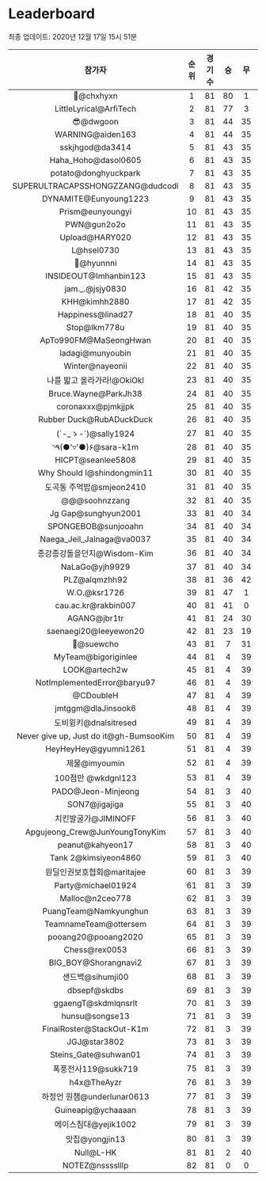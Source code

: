 # Leaderboard
최종 업데이트: 2020년 12월 17일 15시 51분




| 참가자 | 순위 | 경기수 | 승 | 무 | 패 | 승점 |
|:---:|:---:|:---:|:---:|:---:|:---:|:---:|
| 👑@chxhyxn | 1 | 81 | 80 | 1 | 0 | 241 |
| LittleLyrical@ArfiTech | 2 | 81 | 77 | 3 | 1 | 234 |
| 😎@dwgoon | 3 | 81 | 44 | 35 | 2 | 167 |
| WARNING@aiden163 | 4 | 81 | 44 | 35 | 2 | 167 |
| sskjhgod@da3414 | 5 | 81 | 43 | 35 | 3 | 164 |
| Haha_Hoho@dasol0605 | 6 | 81 | 43 | 35 | 3 | 164 |
| potato@donghyuckpark | 7 | 81 | 43 | 35 | 3 | 164 |
| SUPERULTRACAPSSHONGZZANG@dudcodi | 8 | 81 | 43 | 35 | 3 | 164 |
| DYNAMITE@Eunyoung1223 | 9 | 81 | 43 | 35 | 3 | 164 |
| Prism@eunyoungyi | 10 | 81 | 43 | 35 | 3 | 164 |
| PWN@gun2o2o | 11 | 81 | 43 | 35 | 3 | 164 |
| Upload@HARY020 | 12 | 81 | 43 | 35 | 3 | 164 |
| L@hsel0730 | 13 | 81 | 43 | 35 | 3 | 164 |
| 🐻@hyunnni | 14 | 81 | 43 | 35 | 3 | 164 |
| INSIDEOUT@Imhanbin123 | 15 | 81 | 43 | 35 | 3 | 164 |
| jam._.@jsjy0830 | 16 | 81 | 42 | 35 | 4 | 161 |
| KHH@kimhh2880 | 17 | 81 | 42 | 35 | 4 | 161 |
| Happiness@linad27 | 18 | 81 | 40 | 35 | 6 | 155 |
| Stop@lkm778u | 19 | 81 | 40 | 35 | 6 | 155 |
| ApTo990FM@MaSeongHwan | 20 | 81 | 40 | 35 | 6 | 155 |
| ladagi@munyoubin | 21 | 81 | 40 | 35 | 6 | 155 |
| Winter@nayeonii | 22 | 81 | 40 | 35 | 6 | 155 |
| 나를 밟고 올라가라!@OkiOkl | 23 | 81 | 40 | 35 | 6 | 155 |
| Bruce.Wayne@ParkJh38 | 24 | 81 | 40 | 35 | 6 | 155 |
| coronaxxx@pjmkjjpk | 25 | 81 | 40 | 35 | 6 | 155 |
| Rubber Duck@RubADuckDuck | 26 | 81 | 40 | 35 | 6 | 155 |
| (´-_ゝ-`)@sally1924 | 27 | 81 | 40 | 35 | 6 | 155 |
| ◝٩(●'▿'●)۶@sara-k1m | 28 | 81 | 40 | 35 | 6 | 155 |
| HICPT@seanlee5808 | 29 | 81 | 40 | 35 | 6 | 155 |
| Why Should I@shindongmin11 | 30 | 81 | 40 | 35 | 6 | 155 |
| 도곡동 주먹밥@smjeon2410 | 31 | 81 | 40 | 35 | 6 | 155 |
| @@@soohnzzang | 32 | 81 | 40 | 35 | 6 | 155 |
| Jg Gap@sunghyun2001 | 33 | 81 | 40 | 34 | 7 | 154 |
| SPONGEBOB@sunjooahn | 34 | 81 | 40 | 34 | 7 | 154 |
| Naega_Jeil_Jalnaga@va0037 | 35 | 81 | 40 | 34 | 7 | 154 |
| 종강종강돌을던지@Wisdom-Kim | 36 | 81 | 40 | 34 | 7 | 154 |
| NaLaGo@yjh9929 | 37 | 81 | 40 | 34 | 7 | 154 |
| PLZ@alqmzhh92 | 38 | 81 | 36 | 42 | 3 | 150 |
| W.O.@ksr1726 | 39 | 81 | 47 | 1 | 33 | 142 |
| cau.ac.kr@rakbin007 | 40 | 81 | 41 | 0 | 40 | 123 |
| AGANG@jbr1tr | 41 | 81 | 24 | 30 | 27 | 102 |
| saenaegi20@leeyewon20 | 42 | 81 | 23 | 19 | 39 | 88 |
| 👏@suewcho | 43 | 81 | 7 | 31 | 43 | 52 |
| MyTeam@bigoriginlee | 44 | 81 | 4 | 39 | 38 | 51 |
| LOOK@artech2w | 45 | 81 | 4 | 39 | 38 | 51 |
| NotImplementedError@baryu97 | 46 | 81 | 4 | 39 | 38 | 51 |
| @CDoubleH | 47 | 81 | 4 | 39 | 38 | 51 |
| jmtggm@dlaJinsook6 | 48 | 81 | 4 | 39 | 38 | 51 |
| 도비윙키@dnalsitresed | 49 | 81 | 4 | 39 | 38 | 51 |
| Never give up, Just do it@gh-BumsooKim | 50 | 81 | 4 | 39 | 38 | 51 |
| HeyHeyHey@gyumni1261 | 51 | 81 | 4 | 39 | 38 | 51 |
| 제물@imyoumin | 52 | 81 | 4 | 39 | 38 | 51 |
| 100점만 @wkdgnl123 | 53 | 81 | 4 | 39 | 38 | 51 |
| PADO@Jeon-Minjeong | 54 | 81 | 3 | 40 | 38 | 49 |
| SON7@jigajiga | 55 | 81 | 3 | 40 | 38 | 49 |
| 치킨발굴가@JIMINOFF | 56 | 81 | 3 | 40 | 38 | 49 |
| Apgujeong_Crew@JunYoungTonyKim | 57 | 81 | 3 | 40 | 38 | 49 |
| peanut@kahyeon17 | 58 | 81 | 3 | 40 | 38 | 49 |
| Tank 2@kimsiyeon4860 | 59 | 81 | 3 | 40 | 38 | 49 |
| 원딜인권보호협회@maritajee | 60 | 81 | 3 | 39 | 39 | 48 |
| Party@michael01924 | 61 | 81 | 3 | 39 | 39 | 48 |
| Malloc@n2ceo778 | 62 | 81 | 3 | 39 | 39 | 48 |
| PuangTeam@Namkyunghun | 63 | 81 | 3 | 39 | 39 | 48 |
| TeamnameTeam@ottersem | 64 | 81 | 3 | 39 | 39 | 48 |
| pooang20@pooang2020 | 65 | 81 | 3 | 39 | 39 | 48 |
| Chess@rex0053 | 66 | 81 | 3 | 39 | 39 | 48 |
| BIG_BOY@Shorangnavi2 | 67 | 81 | 3 | 39 | 39 | 48 |
| 샌드백@sihumji00 | 68 | 81 | 3 | 39 | 39 | 48 |
| dbsepf@skdbs | 69 | 81 | 3 | 39 | 39 | 48 |
| ggaengT@skdmlqnsrlt | 70 | 81 | 3 | 39 | 39 | 48 |
| hunsu@songse13 | 71 | 81 | 3 | 39 | 39 | 48 |
| FinalRoster@StackOut-K1m | 72 | 81 | 3 | 39 | 39 | 48 |
| JGJ@star3802 | 73 | 81 | 3 | 39 | 39 | 48 |
| Steins_Gate@suhwan01 | 74 | 81 | 3 | 39 | 39 | 48 |
| 폭풍전사119@sukk719 | 75 | 81 | 3 | 39 | 39 | 48 |
| h4x@TheAyzr | 76 | 81 | 3 | 39 | 39 | 48 |
| 하정언 원챔@underlunar0613 | 77 | 81 | 3 | 39 | 39 | 48 |
| Guineapig@ychaaaan | 78 | 81 | 3 | 39 | 39 | 48 |
| 에이스침대@yejik1002 | 79 | 81 | 3 | 39 | 39 | 48 |
| 맛집@yongjin13 | 80 | 81 | 3 | 39 | 39 | 48 |
| Null@L-HK | 81 | 81 | 2 | 40 | 39 | 46 |
| NOTEZ@nsssslllp | 82 | 81 | 0 | 0 | 81 | 0 |